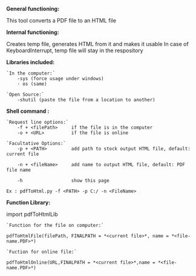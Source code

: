 **General functioning:**

This tool converts a PDF file to an HTML file

**Internal functioning:**

Creates temp file, generates HTML from it and makes it usable
In case of KeyboardInterrupt, temp file will stay in the respository

**Libraries included:**

    `In the computer:`
        -sys (force usage under windows)
        - os (same)
    
    `Open Source:`
        -shutil (paste the file from a location to another)


**Shell command :**

    `Request line options:`
        -f + <filePath>     if the file is in the computer
        -o + <URL>          if the file is online

    `Facultative Options:`   
        -p + <PATH>         add path to stock output HTML file, default: current file

        -n + <fileName>     add name to output HTML file, default: PDF file name

        -h                  show this page

    Ex : pdfToHtml.py -f <PATH> -p C:/ -n <FileName>

**Function Library:**

import pdfToHtmlLib

    `Function for the file on computer:`

    pdfToHtmlFile(filePath, FINALPATH = *<current file>*, name = *<file-name.PDF>*)

    `Fuction for online file:`

    pdfToHtmlOnline(URL,FINALPATH = *<current file>*,name = *<file-name.PDF>*)